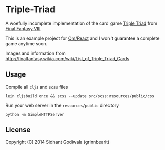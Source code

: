 # Triple-Triad

A woefully incomplete implementation of the card game [Triple Triad](http://finalfantasy.wikia.com/wiki/Triple_Triad) from [Final Fantasy VIII](http://en.wikipedia.org/wiki/Final_Fantasy_VIII)

This is an example project for [Om/React](https://github.com/swannodette/om) and I won't guarantee a complete game anytime soon.

Images and information from http://finalfantasy.wikia.com/wiki/List_of_Triple_Triad_Cards

## Usage

Compile all `cljs` and `scss` files

    lein cljsbuild once && scss --update src/scss:resources/public/css

Run your web server in the `resources/public` directory

    python -m SimpleHTTPServer

## License

Copyright (C) 2014 Sidhant Godiwala (grinnbearit)
